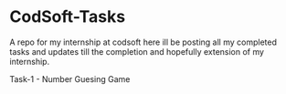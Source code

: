 # CodSoft-Tasks

A repo for my internship at codsoft here ill be posting all my completed tasks and updates till the completion and hopefully extension of my internship.

Task-1 - Number Guesing Game
